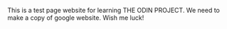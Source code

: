This is a test page website for learning THE ODIN PROJECT.
We need to make a copy of google website.
Wish me luck!